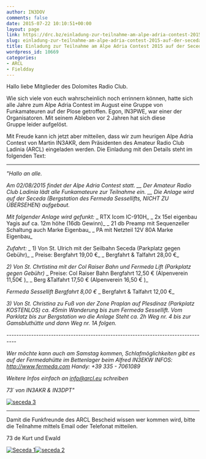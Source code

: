 ```yaml
---
author: IN3DOV
comments: false
date: 2015-07-22 10:10:51+00:00
layout: page
link: https://drc.bz/einladung-zur-teilnahme-am-alpe-adria-contest-2015-auf-der-seceda-von-arcl/
slug: einladung-zur-teilnahme-am-alpe-adria-contest-2015-auf-der-seceda-von-arcl
title: Einladung zur Teilnahme am Alpe Adria Contest 2015 auf der Seceda von ARCL
wordpress_id: 10669
categories:
- ARCL
- Fieldday
---
```


Hallo liebe Mitglieder des Dolomites Radio Club.

Wie sich viele von euch wahrscheinlich noch errinnern können, hatte sich alle Jahre zum Alpe Adria Contest im August eine Gruppe von Funkamateuren auf der Plose getroffen. Egon, IN3PWE, war einer der Organisatoren. Mit seinem Ableben vor 2 Jahren hat sich diese Gruppe leider aufgelöst.

Mit Freude kann ich jetzt aber mitteilen, dass wir zum heurigen Alpe Adria Contest von Martin IN3AKR, dem Präsidenten des Amateur Radio Club Ladinia (ARCL) eingeladen werden. Die Einladung mit den Details steht im folgenden Text:


*********************************


_"Hallo an alle._

_Am 02/08/2015 findet der Alpe Adria Contest statt. __ Der Amateur Radio Club Ladinia lädt alle Funkamateure zur Teilnahme ein. __ Die Anlage wird auf der Seceda (Bergstation des Fermeda Sessellifts, NICHT ZU ÜBERSEHEN) aufgebaut._

_Mit folgender Anlage wird gefunkt:_
_ RTX Icom IC-910H_
_ 2x 15el eigenbau Yagis auf ca. 12m höhe (16db Gewinn)_
_ 21 db Preamp mit Sequenzeller Schaltung auch Marke Eigenbau_
_ PA mit Netzteil 12V 80A Marke Eigenbau_

_Zufahrt:_
_ 1) Von St. Ulrich mit der Seilbahn Seceda (Parkplatz gegen Gebühr)_
_ Preise: Bergfahrt 19,00 €_
_ Bergfahrt & Talfahrt 28,00 €_

_2) Von St. Chrtistina mit der Col Raiser Bahn und Fermeda Lift (Parkplatz gegen Gebühr)_
_ Preise: Col Raiser Bahn Bergfahrt 12,50 € (Alpenverein 11,50€ )_
_ Berg &Talfahrt 17,50 € (Alpenverein 16,50 € )_

_Fermeda Sessellift Bergfahrt 8,00 €_
_ Bergfahrt & Talfahrt 12,00 €_

_3) Von St. Christina zu Fuß von der Zone Praplan auf Plesdinaz (Parkplatz KOSTENLOS) ca. 45min Wanderung bis zum_ _Fermeda Sessellift. Vom Parklatz bis zur Bergstation wo die Anlage Steht ca. 2h Weg nr. 4 bis zur Gamsbluthütte und dann Weg nr. 1A folgen._

_----------------------------------------------------------------------------------_

_Wer möchte kann auch am Samstag kommen, Schlafmöglichkeiten gibt es auf der Fermedahütte im Bettenlager beim Alfred IN3EKW INFOS: http://www.fermeda.com Handy: +39 335 - 7061089_

_Weitere Infos einfach an info@arcl.eu schreiben_

_73´ von IN3AKR & IN3DPT"_

[![seceda 3](https://drc.bz/wp-content/uploads/2015/07/seceda-3.jpg)](https://drc.bz/wp-content/uploads/2015/07/seceda-3.jpg)


******************************************


Damit die Funkfreunde des ARCL Bescheid wissen wer kommen wird, bitte die Teilnahme mittels Email oder Telefonat mitteilen.

73 de Kurt und Ewald

[![Seceda 1](https://drc.bz/wp-content/uploads/2015/07/Seceda-1.jpg)](https://drc.bz/wp-content/uploads/2015/07/Seceda-1.jpg)[![seceda 2](https://drc.bz/wp-content/uploads/2015/07/seceda-2.jpg)](https://drc.bz/wp-content/uploads/2015/07/seceda-2.jpg)


